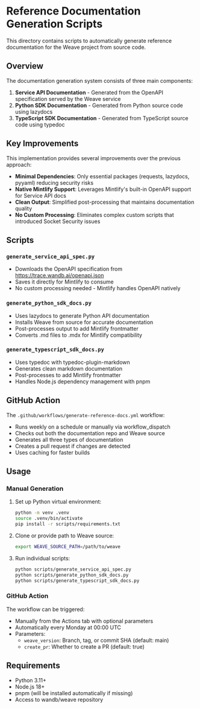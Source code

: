 # Reference Documentation Generation Scripts

This directory contains scripts to automatically generate reference documentation for the Weave project from source code.

## Overview

The documentation generation system consists of three main components:

1. **Service API Documentation** - Generated from the OpenAPI specification served by the Weave service
2. **Python SDK Documentation** - Generated from Python source code using lazydocs
3. **TypeScript SDK Documentation** - Generated from TypeScript source code using typedoc

## Key Improvements

This implementation provides several improvements over the previous approach:

- **Minimal Dependencies**: Only essential packages (requests, lazydocs, pyyaml) reducing security risks
- **Native Mintlify Support**: Leverages Mintlify's built-in OpenAPI support for Service API docs
- **Clean Output**: Simplified post-processing that maintains documentation quality
- **No Custom Processing**: Eliminates complex custom scripts that introduced Socket Security issues

## Scripts

### `generate_service_api_spec.py`
- Downloads the OpenAPI specification from https://trace.wandb.ai/openapi.json
- Saves it directly for Mintlify to consume
- No custom processing needed - Mintlify handles OpenAPI natively

### `generate_python_sdk_docs.py`
- Uses lazydocs to generate Python API documentation
- Installs Weave from source for accurate documentation
- Post-processes output to add Mintlify frontmatter
- Converts .md files to .mdx for Mintlify compatibility

### `generate_typescript_sdk_docs.py`
- Uses typedoc with typedoc-plugin-markdown
- Generates clean markdown documentation
- Post-processes to add Mintlify frontmatter
- Handles Node.js dependency management with pnpm

## GitHub Action

The `.github/workflows/generate-reference-docs.yml` workflow:

- Runs weekly on a schedule or manually via workflow_dispatch
- Checks out both the documentation repo and Weave source
- Generates all three types of documentation
- Creates a pull request if changes are detected
- Uses caching for faster builds

## Usage

### Manual Generation

1. Set up Python virtual environment:
   ```bash
   python -m venv .venv
   source .venv/bin/activate
   pip install -r scripts/requirements.txt
   ```

2. Clone or provide path to Weave source:
   ```bash
   export WEAVE_SOURCE_PATH=/path/to/weave
   ```

3. Run individual scripts:
   ```bash
   python scripts/generate_service_api_spec.py
   python scripts/generate_python_sdk_docs.py
   python scripts/generate_typescript_sdk_docs.py
   ```

### GitHub Action

The workflow can be triggered:
- Manually from the Actions tab with optional parameters
- Automatically every Monday at 00:00 UTC
- Parameters:
  - `weave_version`: Branch, tag, or commit SHA (default: main)
  - `create_pr`: Whether to create a PR (default: true)

## Requirements

- Python 3.11+
- Node.js 18+
- pnpm (will be installed automatically if missing)
- Access to wandb/weave repository 